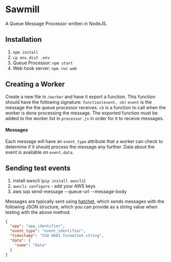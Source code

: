 # Sawmill

A Queue Message Processor written in NodeJS.

## Installation

1. `npm install`
2. `cp env.dist .env`
3. Queue Processor: `npm start`
4. Web hook server: `npm run web`

## Creating a Worker

Create a new file in `/worker` and have it export a function. 
This function should have the following signature: `function(event, cb)` 
`event` is the message the the queue processor receives.
`cb` is a function to call when the worker is done processing the message.
The exported function must be added to the worker list in `processor.js` in order for it to receive messages.

#### Messages
Each message will have an `event_type` attribute that a worker can check to determine if it should process the message
any further. Data about the event is available on `event.data`.


## Sending test events

1. install awscli (`pip install awscli`)
2. `awscli configure` - add your AWS keys
3.  aws sqs send-message --queue-url <queue url> --message-body <json>

Messages are typically sent using [hatchet](https://github.com/jbuck/hatchet), which sends messages with the following 
JSON structure, which you can provide as a string value when testing with the above method.

```json
{
  "app": "app_identifier",
  "event_type": "event_identifier",
  "timestamp": "ISO 8601 formatted string",
  "data": {
    "some": "Data"
  }
}
```
